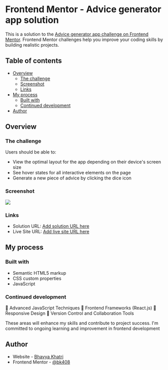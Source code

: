 # Frontend Mentor - Advice generator app solution

This is a solution to the [Advice generator app challenge on Frontend Mentor](https://www.frontendmentor.io/challenges/advice-generator-app-QdUG-13db). Frontend Mentor challenges help you improve your coding skills by building realistic projects.

## Table of contents

- [Overview](#overview)
  - [The challenge](#the-challenge)
  - [Screenshot](#screenshot)
  - [Links](#links)
- [My process](#my-process)
  - [Built with](#built-with)
  - [Continued development](#continued-development)
- [Author](#author)

## Overview

### The challenge

Users should be able to:

- View the optimal layout for the app depending on their device's screen size
- See hover states for all interactive elements on the page
- Generate a new piece of advice by clicking the dice icon

### Screenshot

![](./screenshot.jpg)

### Links

- Solution URL: [Add solution URL here](https://github.com/bk408/Advice-generator-app_Frontend-mentor)
- Live Site URL: [Add live site URL here](https://your-live-site-url.com)

## My process

### Built with

- Semantic HTML5 markup
- CSS custom properties
- JavaScript

### Continued development

🚀 Advanced JavaScript Techniques
🚀 Frontend Frameworks (React.js)
🚀 Responsive Design
🚀 Version Control and Collaboration Tools

These areas will enhance my skills and contribute to project success. I'm committed to ongoing learning and improvement in frontend development

## Author

- Website - [Bhavya Khatri](https://bhavya-khatri-portfolio.vercel.app/)
- Frontend Mentor - [@bk408](https://www.frontendmentor.io/profile/bk408)
